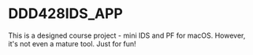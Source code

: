 # DDD428IDS_APP
 This is a designed course project - mini IDS and PF for macOS. However, it's not even a mature tool. Just for fun!
